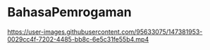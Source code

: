 # BahasaPemrogaman

https://user-images.githubusercontent.com/95633075/147381953-0029cc4f-7202-4485-bb8c-6e5c31fe55b4.mp4

